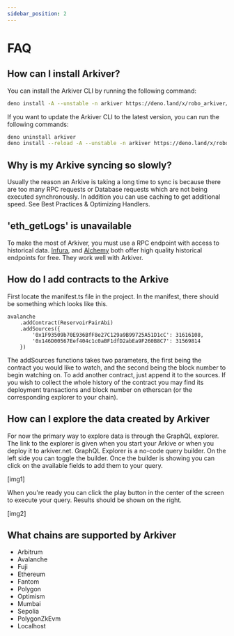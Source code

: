 ```yaml
---
sidebar_position: 2
---
```


# FAQ

## How can I install Arkiver?
You can install the Arkiver CLI by running the following command:

```bash
deno install -A --unstable -n arkiver https://deno.land/x/robo_arkiver/cli.ts
```

If you want to update the Arkiver CLI to the latest version, you can run the
following commands:

```bash
deno uninstall arkiver
deno install --reload -A --unstable -n arkiver https://deno.land/x/robo_arkiver/cli.ts
```

## Why is my Arkive syncing so slowly?
Usually the reason an Arkive is taking a long time to sync is because there are too many RPC requests or Database requests which are not being executed synchronously. In addition you can use caching to get additional speed. See Best Practices & Optimizing Handlers.

## 'eth_getLogs' is unavailable
To make the most of Arkiver, you must use a RPC endpoint with access to historical data. [Infura](http://infura.io/), and [Alchemy](https://www.alchemy.com/) both offer high quality historical endpoints for free. They work well with Arkiver.

## How do I add contracts to the Arkive
First locate the manifest.ts file in the project. In the manifest, there should be something which looks like this.
```
avalanche
	.addContract(ReservoirPairAbi)
	.addSources({
		'0x1F93509b70E936BfF8e27C129a9B99725A51D1cC': 31616108,
		'0x146D00567Eef404c1c0aBF1dfD2abEa9F260B8C7': 31569814
	})
```
The addSources functions takes two parameters, the first being the contract you would like to watch, and the second being the block number to begin watching on. To add another contract, just append it to the sources. If you wish to collect the whole history of the contract you may find its deployment transactions and block number on etherscan (or the corresponding explorer to your chain). 

## How can I explore the data created by Arkiver
For now the primary way to explore data is through the GraphQL explorer. The link to the explorer is given when you start your Arkive or when you deploy it to arkiver.net. GraphQL Explorer is a no-code query builder. On the left side you can toggle the builder. Once the builder is showing you can click on the available fields to add them to your query. 

[img1]

When you're ready you can click the play button in the center of the screen to execute your query. 
Results should be shown on the right.

[img2]

## What chains are supported by Arkiver
* Arbitrum
* Avalanche
* Fuji
* Ethereum
* Fantom
* Polygon
* Optimism
* Mumbai
* Sepolia
* PolygonZkEvm
* Localhost

